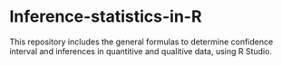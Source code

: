 # Inference-statistics-in-R
This repository includes the general formulas to determine confidence interval and inferences in quantitive and qualitive data, using  R Studio.
